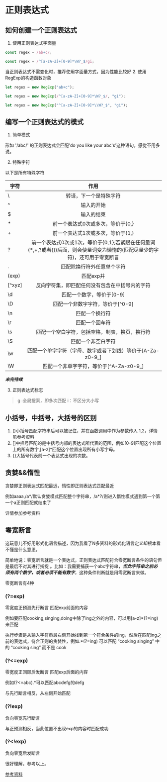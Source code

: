 # 正则表达式

## 如何创建一个正则表达式

1. 使用正则表达式字面量

```js
const regex = /ab+c/;

const regex = /^[a-zA-Z]+[0-9]*\W?_$/gi;

```

当正则表达式不需变化时，推荐使用字面量方式，因为性能比较好
2. 使用RegExp的构造函数对象

```js
let regex = new RegExp("ab+c");

let regex = new RegExp(/^[a-zA-Z]+[0-9]*\W?_$/, "gi");

let regex = new RegExp("^[a-zA-Z]+[0-9]*\\W?_$", "gi");

```

## 编写一个正则表达式的模式

1. 简单模式

形如 '/abc/' 的正则表达式会匹配'do you like your abc's'这种语句，感觉不用多说。

2. 特殊字符

以下是所有特殊字符

|字符|作用|
|------|:----:|
| \ |转译，下一个是特殊字符|
|^|输入的开始|
|$|输入的结束|
|*|前一个表达式0次或多次，等价于{0,}|
|+|前一个表达式1次或多次，等价于{1,}|
|?|前一个表达式0次或1次，等价于{0,1};若紧跟在任何量词(*,+,?或者{})后面，则会使量词变为懒惰的(匹配尽量少的字符)，还可用于零宽断言|
|.|匹配除换行符外任意单个字符|
|(exp)|匹配exp并|
|[^xyz]|反向字符集，即匹配任何没有包含在中括号内的字符|
|\d|匹配一个数字，等价于[0-9]|
|\D|匹配一个非数字字符，等价于[^0-9]|
|\n|匹配一个换行符|
|\r|匹配一个回车符|
|\s|匹配一个空白字符，包括空格，制表，换页，换行符|
|\S|匹配一个非空白字符|
|\w|匹配一个单字字符（字母、数字或者下划线）等价于[A-Za-z0-9_]|
|\W|匹配一个非单字字符，等价于[^A-Za-z0-9_]|
***未完待续***

3. 正则表达式标志

> g :全局搜索，即多次匹配
> i：不区分大小写

## 小括号，中括号，大括号的区别

1. ()小括号匹配字符串后可以被记住，并在函数调用中作为参数传入 $1,$2，详情见参考资料
2. []中括号匹配的是中括号内部的表达式所代表的范围，例如[0-9]匹配这个位置上的所有数字,[a-z]*匹配这个位置出现所有小写字母。
3. {}大括号代表前一个表达式出现的次数。

## 贪婪&&惰性

贪婪即正则表达式匹配最远，惰性即正则表达式匹配最近

例如aaaa,/a*/默认贪婪模式匹配整个字符串，/a*?/则进入惰性模式遇到第一个第一个a正则匹配就结束了

详情参加参考资料

## 零宽断言

这玩意儿不好用形式化语言描述，因为我看了N多资料的形式化语言定义却根本看不懂是什么意思。

简单地说：零宽断言就是一个表达式，正则表达式匹配符合零宽断言条件的语句但是最后不对其进行捕捉
。比如：我需要捕获一个abc字符串，***但此字符串之前必须有两个数字，或者必须不能有数字***，这种条件判断就是用零宽断言来做。

零宽断言有4种

### (?=exp)

零宽度正预测先行断言 匹配exp前面的内容

例如要匹配cooking,singing,doing中除了ing之外的内容，可以用[a-z]*(?=ing)来匹配

执行步骤是从输入字符串最右侧开始找到第一个符合条件的ing，然后在匹配ing之前的表达式，符合正则的贪婪性，例如.*(?=ing) 可以匹配 “cooking singing” 中的 “cooking sing” 而不是 cook

### (?<=exp)

零宽度正回顾后发断言 匹配exp后面的内容

例如(?<=abc).*可以匹配abcdefg的defg

与先行断言相反，从左侧开始匹配

### (?!exp)

负向零宽先行断言

与正预测相反，当此位置不出现exp的内容时匹配成功

### (?<!exp)

负向零宽后发断言

很好理解，参考以上。

[参考资料](https://developer.mozilla.org/zh-CN/docs/Web/JavaScript/Guide/Regular_Expressions)